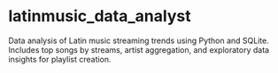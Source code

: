 # latinmusic_data_analyst
Data analysis of Latin music streaming trends using Python and SQLite. Includes top songs by streams, artist aggregation, and exploratory data insights for playlist creation.
